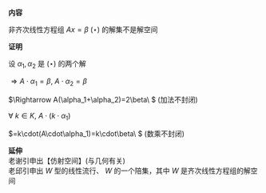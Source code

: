 **内容**  
  
非齐次线性方程组 $Ax=\beta\ (\star)$ 的解集不是解空间  
  
**证明**  
  
设 $\alpha_1,\alpha_2$ 是 $(\star)$ 的两个解  
  
$\Rightarrow A\cdot\alpha_1=\beta,\ A\cdot\alpha_2=\beta$  
  
$\Rightarrow A(\alpha_1+\alpha_2)=2\beta\ $ (加法不封闭)  
  
$\forall\ k\in K,\ A\cdot(k\cdot\alpha_1)$  
  
$=k\cdot(A\cdot\alpha_1)=k\cdot\beta\ $ (数乘不封闭)  
  
**延伸**  
老谢引申出【仿射空间】(与几何有关)  
老邱引申出 $W$ 型的线性流行、 $W$ 的一个陪集，其中 $W$ 是齐次线性方程组的解空间  
